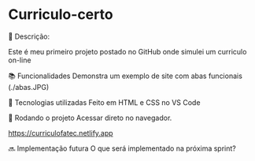 # Curriculo-certo


📝 Descrição:

Este é meu primeiro projeto postado no GitHub onde simulei um curriculo on-line

📚 Funcionalidades
Demonstra um exemplo de site com abas funcionais (./abas.JPG)  

🔧 Tecnologias utilizadas
Feito em HTML e CSS no VS Code

🚀 Rodando o projeto
Acessar direto no navegador.

https://curriculofatec.netlify.app


  🔜 Implementação futura
O que será implementado na próxima sprint?
